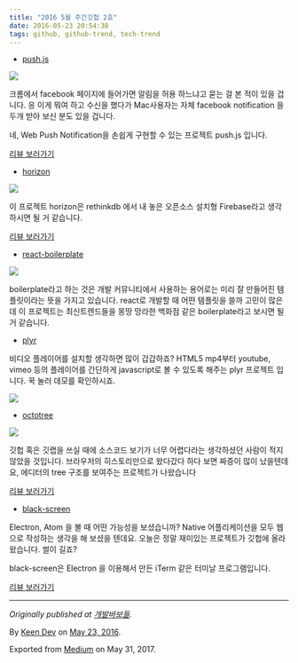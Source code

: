 ```yaml
---
title: "2016 5월 주간깃헙 2호"
date: 2016-05-23 20:54:38
tags: github, github-trend, tech-trend 
---
```



* [push.js][anchor0]

![][image0]

크롬에서 facebook 페이지에 들어가면 알림을 허용 하느냐고 묻는 걸 본 적이 있을 겁니다. 응 이게 뭐여 하고 수신을 했다가 Mac사용자는 자체 facebook notification 을 두개 받아 보신 분도 있을 겁니다.

네, Web Push Notification을 손쉽게 구현할 수 있는 프로젝트 push.js 입니다.

[리뷰 보러가기][anchor1]

* [horizon][anchor2]

![][image1]

이 프로젝트 horizon은 rethinkdb 에서 내 놓은 오픈소스 설치형 Firebase라고 생각하시면 될 거 같습니다.

[리뷰 보러가기][anchor3]

* [react-boilerplate][anchor4]

![][image2]

boilerplate라고 하는 것은 개발 커뮤니티에서 사용하는 용어로는 미리 잘 만들어진 템플릿이라는 뜻을 가지고 있습니다. react로 개발할 때 어떤 템플릿을 쓸까 고민이 많은데 이 프로젝트는 최신트렌드들을 몽땅 망라한 백화점 같은 boilerplate라고 보시면 될 거 같습니다.

* [plyr][anchor5]

비디오 플레이어를 설치할 생각하면 많이 갑갑하죠? HTML5 mp4부터 youtube, vimeo 등의 플레이어를 간단하게 javascript로 볼 수 있도록 해주는 plyr 프로젝트 입니다. 꾹 눌러 데모를 확인하시죠.

![][image3]

* [octotree][anchor6]

![][image4]

깃헙 혹은 깃랩을 쓰실 때에 소스코드 보기가 너무 어렵다라는 생각하셨던 사람이 적지 않았을 것입니다. 브라우저의 히스토리만으로 왔다갔다 하다 보면 짜증이 많이 났을텐데요, 에디터의 tree 구조를 보여주는 프로젝트가 나왔습니다

[리뷰 보러가기][anchor7]

* [black-screen][anchor8]

Electron, Atom 을 볼 때 어떤 가능성을 보셨습니까? Native 어플리케이션을 모두 웹으로 작성하는 생각을 해 보셨을 텐데요. 오늘은 정말 재미있는 프로젝트가 깃헙에 올라 왔습니다. 썰이 길죠?

black-screen은 Electron 을 이용해서 만든 iTerm 같은 터미날 프로그램입니다.

[리뷰 보러가기][anchor9]

---

_Originally published at _[_개발바보들_][anchor10]_._

By [Keen Dev][anchor11] on [May 23, 2016][anchor12].

Exported from [Medium][anchor13] on May 31, 2017\.


[anchor0]: https://github.com/Nickersoft/push.js
[anchor1]: https://techstory.shma.so/push-js-897d5d467f94#.j9l91d8aj
[anchor2]: https://github.com/rethinkdb/horizon
[anchor3]: https://techstory.shma.so/horizon-ed9f5ad7c3c9#.59q865bp7
[anchor4]: https://github.com/mxstbr/react-boilerplate
[anchor5]: https://github.com/Selz/plyr
[anchor6]: https://github.com/buunguyen/octotree
[anchor7]: https://techstory.shma.so/octotree-37fdde36d5f#.kjesytjvl
[anchor8]: https://github.com/shockone/black-screen
[anchor9]: https://techstory.shma.so/black-screen-d6e783922fab#.x902rbvlu
[anchor10]: http://devpools.kr/2016/05/23/2016-5%ec%9b%94-%ec%a3%bc%ea%b0%84%ea%b9%83%ed%97%99-2%ed%98%b8/
[anchor11]: https://medium.com/@keendev
[anchor12]: https://medium.com/p/36e270cc3d4b
[anchor13]: https://medium.com


[image0]: /images/1*x50EZ5g4WPsIJKJDn0CG0Q.png
[image1]: /images/1*l-1W6LntxYQWjgGLa6fb6A.png
[image2]: /images/0*nijQNeqWGzZ9DmM9.jpg
[image3]: /images/0*ooMvknnKw2MurDOk.
[image4]: /images/1*kSqnLGLK6FLj_k5xG3bj4w.pn